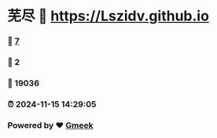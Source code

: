 # 芜尽 :link: https://Lszidv.github.io 
### :page_facing_up: [7](https://Lszidv.github.io/tag.html) 
### :speech_balloon: 2 
### :hibiscus: 19036 
### :alarm_clock: 2024-11-15 14:29:05 
### Powered by :heart: [Gmeek](https://github.com/Meekdai/Gmeek)
